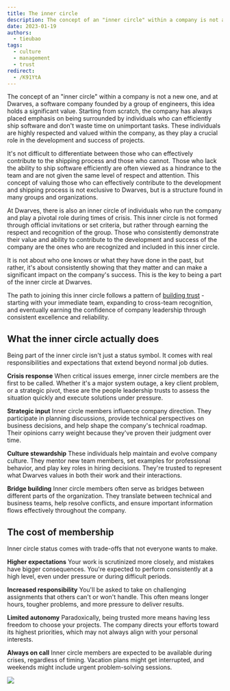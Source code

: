```yaml
---
title: The inner circle
description: The concept of an "inner circle" within a company is not a new one, and at Dwarves, a software company founded by a group of engineers, this idea holds a significant value.
date: 2023-01-19
authors:
  - tieubao
tags:
  - culture
  - management
  - trust
redirect:
  - /K91YtA
---
```


The concept of an "inner circle" within a company is not a new one, and at Dwarves, a software company founded by a group of engineers, this idea holds a significant value. Starting from scratch, the company has always placed emphasis on being surrounded by individuals who can efficiently ship software and don't waste time on unimportant tasks. These individuals are highly respected and valued within the company, as they play a crucial role in the development and success of projects.

It's not difficult to differentiate between those who can effectively contribute to the shipping process and those who cannot. Those who lack the ability to ship software efficiently are often viewed as a hindrance to the team and are not given the same level of respect and attention. This concept of valuing those who can effectively contribute to the development and shipping process is not exclusive to Dwarves, but is a structure found in many groups and organizations.

At Dwarves, there is also an inner circle of individuals who run the company and play a pivotal role during times of crisis. This inner circle is not formed through official invitations or set criteria, but rather through earning the respect and recognition of the group. Those who consistently demonstrate their value and ability to contribute to the development and success of the company are the ones who are recognized and included in this inner circle.

It is not about who one knows or what they have done in the past, but rather, it's about consistently showing that they matter and can make a significant impact on the company's success. This is the key to being a part of the inner circle at Dwarves.

The path to joining this inner circle follows a pattern of [building trust](trust.md) - starting with your immediate team, expanding to cross-team recognition, and eventually earning the confidence of company leadership through consistent excellence and reliability.

## What the inner circle actually does

Being part of the inner circle isn't just a status symbol. It comes with real responsibilities and expectations that extend beyond normal job duties.

**Crisis response**
When critical issues emerge, inner circle members are the first to be called. Whether it's a major system outage, a key client problem, or a strategic pivot, these are the people leadership trusts to assess the situation quickly and execute solutions under pressure.

**Strategic input**
Inner circle members influence company direction. They participate in planning discussions, provide technical perspectives on business decisions, and help shape the company's technical roadmap. Their opinions carry weight because they've proven their judgment over time.

**Culture stewardship**
These individuals help maintain and evolve company culture. They mentor new team members, set examples for professional behavior, and play key roles in hiring decisions. They're trusted to represent what Dwarves values in both their work and their interactions.

**Bridge building**
Inner circle members often serve as bridges between different parts of the organization. They translate between technical and business teams, help resolve conflicts, and ensure important information flows effectively throughout the company.

## The cost of membership

Inner circle status comes with trade-offs that not everyone wants to make.

**Higher expectations**
Your work is scrutinized more closely, and mistakes have bigger consequences. You're expected to perform consistently at a high level, even under pressure or during difficult periods.

**Increased responsibility**
You'll be asked to take on challenging assignments that others can't or won't handle. This often means longer hours, tougher problems, and more pressure to deliver results.

**Limited autonomy**
Paradoxically, being trusted more means having less freedom to choose your projects. The company directs your efforts toward its highest priorities, which may not always align with your personal interests.

**Always on call**
Inner circle members are expected to be available during crises, regardless of timing. Vacation plans might get interrupted, and weekends might include urgent problem-solving sessions.

![](the-inner-circle.webp)
